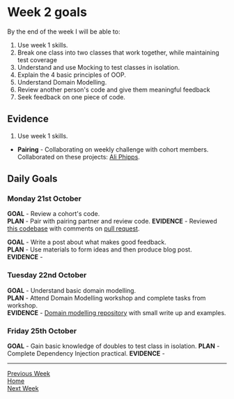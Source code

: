 # Week 2 goals

By the end of the week I will be able to:

1. Use week 1 skills.
2. Break one class into two classes that work together, while maintaining test coverage
3. Understand and use Mocking to test classes in isolation.
4. Explain the 4 basic principles of OOP.
5. Understand Domain Modelling.
6. Review another person's code and give them meaningful feedback
7. Seek feedback on one piece of code.

## Evidence

1. Use week 1 skills.

  * **Pairing** - Collaborating on weekly challenge with cohort members. Collaborated on these projects:
[Ali Phipps](https://github.com/ali-phipps/oystercard).

## Daily Goals

### Monday 21st October

**GOAL** - Review a cohort's code.  
**PLAN** - Pair with pairing partner and review code. 
**EVIDENCE** - Reviewed [this codebase](https://github.com/fahus/airport_challenge) with comments on [pull request](https://github.com/makersacademy/airport_challenge/pull/1590).

**GOAL** - Write a post about what makes good feedback.  
**PLAN** - Use materials to form ideas and then produce blog post.  
**EVIDENCE** -   

### Tuesday 22nd October

**GOAL** - Understand basic domain modelling.  
**PLAN** - Attend Domain Modelling workshop and complete tasks from workshop.  
**EVIDENCE** - [Domain modelling repository](https://github.com/jonesandy/domain-modelling) with small write up and examples.

### Friday 25th October

**GOAL** - Gain basic knowledge of doubles to test class in isolation.
**PLAN** - Complete Dependency Injection practical.
**EVIDENCE** - 

---
[Previous Week](https://github.com/jonesandy/learning-goals/blob/master/week1/week1.md)    
[Home](https://github.com/jonesandy/learning-goals)    
[Next Week](https://github.com/jonesandy/learning-goals/blob/master/week3/week3.md)  
